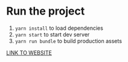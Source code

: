 # Run the project
1. `yarn install` to load dependencies
2. `yarn start` to start dev server
3. `yarn run bundle` to build production assets

[LINK TO WEBSITE](https://hairarrow.github.com/soupmobile)
